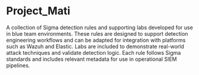 # Project_Mati
A collection of Sigma detection rules and supporting labs developed for use in blue team environments. These rules are designed to support detection engineering workflows and can be adapted for integration with platforms such as Wazuh and Elastic. Labs are included to demonstrate real-world attack techniques and validate detection logic. Each rule follows Sigma standards and includes relevant metadata for use in operational SIEM pipelines.
